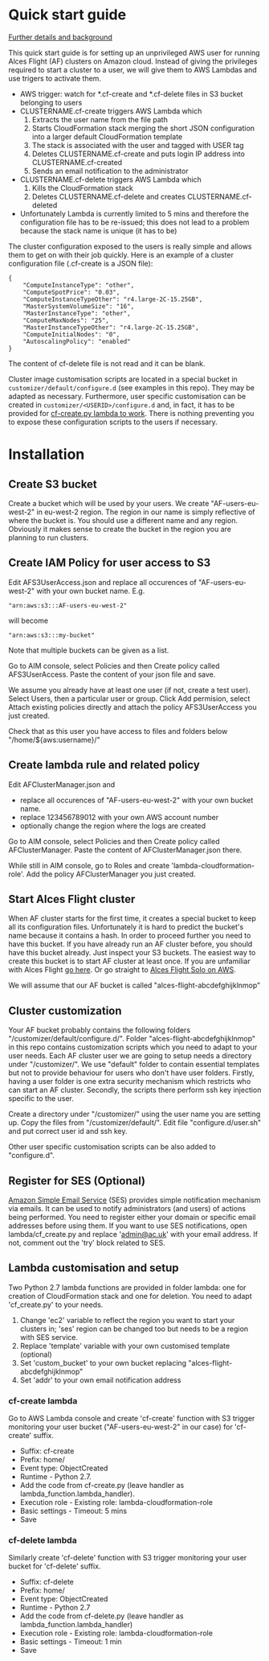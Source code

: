 # Quick start guide

[Further details and background](https://www.slideshare.net/IgorKozin/running-hpc-workloads-on-aws-using-alces-flight)

This quick start guide is for setting up an unprivileged AWS user for running Alces Flight (AF) clusters on Amazon cloud.
Instead of giving the privileges required to start a cluster to a user, we will give them to AWS Lambdas and use trigers to activate them.

* AWS trigger: watch for *.cf-create and *.cf-delete files in S3 bucket belonging to users
* CLUSTERNAME.cf-create triggers AWS Lambda which
  1. Extracts the user name from the file path
  1. Starts CloudFormation stack merging the short JSON configuration into a larger default CloudFormation template
  1. The stack is associated with the user and tagged with USER tag
  1. Deletes CLUSTERNAME.cf-create and puts login IP address into CLUSTERNAME.cf-created
  1. Sends an email notification to the administrator
* CLUSTERNAME.cf-delete triggers AWS Lambda which
  1. Kills the CloudFormation stack
  1. Deletes CLUSTERNAME.cf-delete and creates CLUSTERNAME.cf-deleted
* Unfortunately Lambda is currently limited to 5 mins and therefore the configuration file has to be re-issued; this does not lead to a problem because the stack name is unique (it has to be)

The cluster configuration exposed to the users is really simple and allows them to get on with their job quickly.
Here is an example of a cluster configuration file (.cf-create is a JSON file):
```
{
    "ComputeInstanceType": "other", 
    "ComputeSpotPrice": "0.03", 
    "ComputeInstanceTypeOther": "r4.large-2C-15.25GB", 
    "MasterSystemVolumeSize": "16", 
    "MasterInstanceType": "other", 
    "ComputeMaxNodes": "25", 
    "MasterInstanceTypeOther": "r4.large-2C-15.25GB", 
    "ComputeInitialNodes": "0", 
    "AutoscalingPolicy": "enabled"
}
```

The content of cf-delete file is not read and it can be blank.

Cluster image customisation scripts are located in a special bucket in ```customizer/default/configure.d``` (see examples in this repo).
They may be adapted as necessary. 
Furthermore, user specific customisation can be created in ```customizer/<USERID>/configure.d``` and, in fact, it has to be provided for [cf-create.py lambda to work](https://github.com/ink1/af-user/blob/master/lambda/cf_create.py#L34). 
There is nothing preventing you to expose these configuration scripts to the users if necessary.

# Installation

## Create S3 bucket

Create a bucket which will be used by your users. We create "AF-users-eu-west-2" in eu-west-2 region.
The region in our name is simply reflective of where the bucket is.
You should use a different name and any region.
Obviously it makes sense to create the bucket in the region you are planning to run clusters.

## Create IAM Policy for user access to S3

Edit AFS3UserAccess.json and replace all occurences of "AF-users-eu-west-2" with your own bucket name. E.g.
```
"arn:aws:s3:::AF-users-eu-west-2"
```
will become
```
"arn:aws:s3:::my-bucket"
```
Note that multiple buckets can be given as a list.

Go to AIM console, select Policies and then Create policy called AFS3UserAccess. Paste the content of your json file and save.

We assume you already have at least one user (if not, create a test user). Select Users, then a particular user or group.
Click Add permision, select Attach existing policies directly and attach the policy AFS3UserAccess you just created.

Check that as this user you have access to files and folders below "/home/${aws:username}/"

## Create lambda rule and related policy

Edit AFClusterManager.json and 
* replace all occurences of "AF-users-eu-west-2" with your own bucket name.
* replace 123456789012 with your own AWS account number
* optionally change the region where the logs are created

Go to AIM console, select Policies and then Create policy called AFClusterManager.
Paste the content of AFClusterManager.json there.

While still in AIM console, go to Roles and create 'lambda-cloudformation-role'. 
Add the policy AFClusterManager you just created.

## Start Alces Flight cluster

When AF cluster starts for the first time, it creates a special bucket to keep all its configuration files.
Unfortunately it is hard to predict the bucket's name because it contains a hash.
In order to proceed further you need to have this bucket.
If you have already run an AF cluster before, you should have this bucket already.
Just inspect your S3 buckets.
The easiest way to create this bucket is to start AF cluster at least once.
If you are unfamiliar with Alces Flight [go here](https://alces-flight.com/start).
Or go straight to [Alces Flight Solo on AWS](https://aws.amazon.com/marketplace/pp/B01GC9E3OG).

We will assume that our AF bucket is called "alces-flight-abcdefghijklnmop"

## Cluster customization

Your AF bucket probably contains the following folders "/customizer/default/configure.d/".
Folder "alces-flight-abcdefghijklnmop" in this repo contains customization scripts which you need to adapt to your user needs.
Each AF cluster user we are going to setup needs a directory under "/customizer/".
We use "default" folder to contain essential templates but not to provide behaviour for users who don't have user folders.
Firstly, having a user folder is one extra security mechanism which restricts who can start an AF cluster.
Secondly, the scripts there perform ssh key injection specific to the user.

Create a directory under "/customizer/" using the user name you are setting up.
Copy the files from "/customizer/default/".
Edit file "configure.d/user.sh" and put correct user id and ssh key.

Other user specific customisation scripts can be also added to "configure.d".

## Register for SES (Optional)

[Amazon Simple Email Service](https://aws.amazon.com/ses/) (SES) provides simple notification mechanism via emails.
It can be used to notify administrators (and users) of actions being performed.
You need to register either your domain or specific email addresses before using them.
If you want to use SES notifications, open lambda/cf_create.py and replace 'admin@ac.uk' with your email address.
If not, comment out the 'try' block related to SES.

## Lambda customisation and setup

Two Python 2.7 lambda functions are provided in folder lambda: one for creation of CloudFormation stack and one for deletion.
You need to adapt 'cf_create.py' to your needs.

1. Change 'ec2' variable to reflect the region you want to start your clusters in; 'ses' region can be changed too but needs to be a region with SES service.
1. Replace 'template' variable with your own customised template (optional)
1. Set 'custom_bucket' to your own bucket replacing "alces-flight-abcdefghijklnmop"
1. Set 'addr' to your own email notification address

### cf-create lambda

Go to AWS Lambda console and create 'cf-create' function with S3 trigger monitoring your user bucket ("AF-users-eu-west-2" in our case) for 'cf-create' suffix.

* Suffix: cf-create
* Prefix: home/
* Event type: ObjectCreated
* Runtime - Python 2.7.
* Add the code from cf-create.py (leave handler as lambda_function.lambda_handler).
* Execution role - Existing role: lambda-cloudformation-role
* Basic settings - Timeout: 5 mins
* Save

### cf-delete lambda

Similarly create 'cf-delete' function with S3 trigger monitoring your user bucket for 'cf-delete' suffix.

* Suffix: cf-delete
* Prefix: home/
* Event type: ObjectCreated
* Runtime - Python 2.7
* Add the code from cf-delete.py (leave handler as lambda_function.lambda_handler)
* Execution role - Existing role: lambda-cloudformation-role
* Basic settings - Timeout: 1 min
* Save

